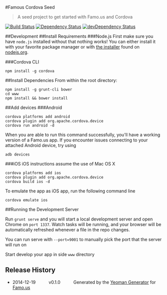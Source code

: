 #Famous Cordova Seed
> A seed project to get started with Famo.us and Cordova

[![Build Status](https://travis-ci.org/Famous/requirejs-seed.svg?branch=master)](https://travis-ci.org/Famous/requirejs-seed) [![Dependency Status](https://david-dm.org/Famous/requirejs-seed.svg)](https://david-dm.org/Famous/requirejs-seed) [![devDependency Status](https://david-dm.org/Famous/requirejs-seed/dev-status.svg)](https://david-dm.org/Famous/requirejs-seed#info=devDependencies)

##Development
##Install Requirements
###Node.js
First make sure you have `node.js` installed without that nothing works!  You can either install it with your favorite package manager or with [the installer](http://nodejs.org/download) found on [nodejs.org](http://nodejs.org).

###Cordova CLI
```
npm install -g cordova
```

##Install Dependencies
From within the root directory:
```
npm install -g grunt-cli bower
cd www
npm install && bower install
```

##Add devices
###Android
```
cordova platforms add android
cordova plugin add org.apache.cordova.device
cordova run android -d

```
When you are able to run this command successfully, you'll have a working version of a Famo.us app. If you encounter issues connecting to your attached Android device, try using

```
adb devices
```

###iOS
iOS instructions assume the use of Mac OS X
```
cordova platforms add ios
cordova plugin add org.apache.cordova.device
cordova build ios -d

```

To emulate the app as iOS app, run the following command line

```
cordova emulate ios
```


##Running the Development Server

Run ```grunt serve``` and you will start a local development server and open Chrome on `port 1337`.  Watch tasks will be running, and your browser will be automatically refreshed whenever a file in the repo changes.

You can run serve with ```--port=9001``` to manually pick the port that the server will run on

Start develop your app in side `www` directory

## Release History
* 2014-12-19   v0.1.0   Generated by the [Yeoman Generator](https://github.com/FamousTools/generator-famous) for [Famo.us](http://famo.us)
